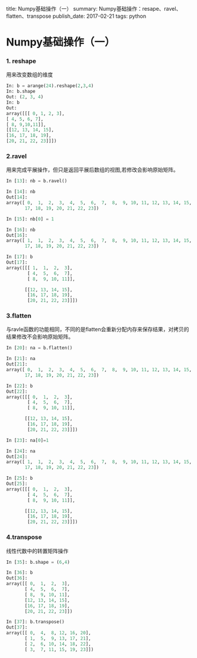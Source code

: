 title: Numpy基础操作（一）
summary: Numpy基础操作：resape、ravel、flatten、transpose
publish_date: 2017-02-21
tags: python

# Numpy基础操作（一）
### 1. reshape
用来改变数组的维度

```python
In: b = arange(24).reshape(2,3,4)
In: b.shape
Out: (2, 3, 4)
In: b
Out:
array([[[ 0, 1, 2, 3],
[ 4, 5, 6, 7],
[ 8, 9,10,11]],
[[12, 13, 14, 15],
[16, 17, 18, 19],
[20, 21, 22, 23]]])
```

### 2.ravel
用来完成平展操作，但只是返回平展后数组的视图,若修改会影响原始矩阵。

```python
In [13]: nb = b.ravel()

In [14]: nb
Out[14]:
array([ 0,  1,  2,  3,  4,  5,  6,  7,  8,  9, 10, 11, 12, 13, 14, 15, 16,
       17, 18, 19, 20, 21, 22, 23])

In [15]: nb[0] = 1

In [16]: nb
Out[16]:
array([ 1,  1,  2,  3,  4,  5,  6,  7,  8,  9, 10, 11, 12, 13, 14, 15, 16,
       17, 18, 19, 20, 21, 22, 23])

In [17]: b
Out[17]:
array([[[ 1,  1,  2,  3],
        [ 4,  5,  6,  7],
        [ 8,  9, 10, 11]],

       [[12, 13, 14, 15],
        [16, 17, 18, 19],
        [20, 21, 22, 23]]])
```

### 3.flatten
与ravle函数的功能相同，不同的是flatten会重新分配内存来保存结果，对拷贝的结果修改不会影响原始矩阵。
```python
In [20]: na = b.flatten()

In [21]: na
Out[21]:
array([ 0,  1,  2,  3,  4,  5,  6,  7,  8,  9, 10, 11, 12, 13, 14, 15, 16,
       17, 18, 19, 20, 21, 22, 23])

In [22]: b
Out[22]:
array([[[ 0,  1,  2,  3],
        [ 4,  5,  6,  7],
        [ 8,  9, 10, 11]],

       [[12, 13, 14, 15],
        [16, 17, 18, 19],
        [20, 21, 22, 23]]])

In [23]: na[0]=1

In [24]: na
Out[24]:
array([ 1,  1,  2,  3,  4,  5,  6,  7,  8,  9, 10, 11, 12, 13, 14, 15, 16,
       17, 18, 19, 20, 21, 22, 23])

In [25]: b
Out[25]:
array([[[ 0,  1,  2,  3],
        [ 4,  5,  6,  7],
        [ 8,  9, 10, 11]],

       [[12, 13, 14, 15],
        [16, 17, 18, 19],
        [20, 21, 22, 23]]])
```

### 4.transpose
线性代数中的转置矩阵操作
```python
In [35]: b.shape = (6,4)

In [36]: b
Out[36]:
array([[ 0,  1,  2,  3],
       [ 4,  5,  6,  7],
       [ 8,  9, 10, 11],
       [12, 13, 14, 15],
       [16, 17, 18, 19],
       [20, 21, 22, 23]])

In [37]: b.transpose()
Out[37]:
array([[ 0,  4,  8, 12, 16, 20],
       [ 1,  5,  9, 13, 17, 21],
       [ 2,  6, 10, 14, 18, 22],
       [ 3,  7, 11, 15, 19, 23]])
```